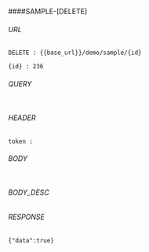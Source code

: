 ####SAMPLE-[DELETE]

###### URL

~~~
DELETE : {{base_url}}/demo/sample/{id}

{id} : 236
~~~

###### QUERY

~~~
~~~

###### HEADER

~~~
token : 
~~~

###### BODY

~~~
~~~

###### BODY_DESC


###### RESPONSE

~~~
{"data":true}
~~~

